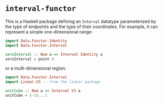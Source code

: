 # `interval-functor`

This is a Haskell package defining an `Interval` datatype parameterized by the type of endpoints and the type of their coordinates. For example, it can represent a simple one-dimensional range:

```haskell
import Data.Functor.Identity
import Data.Functor.Interval

zeroInterval :: Num a => Interval Identity a
zeroInterval = point 0
```

or a multi-dimensional region:

```haskell
import Data.Functor.Interval
import Linear.V3 -- from the linear package

unitCube :: Num a => Interval V3 a
unitCube = (-1)...1
```
